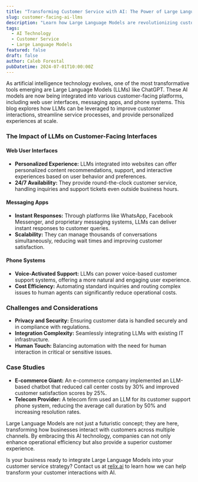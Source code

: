```yaml
---
title: "Transforming Customer Service with AI: The Power of Large Language Models"
slug: customer-facing-ai-llms
description: "Learn how Large Language Models are revolutionizing customer service interactions via web interfaces, messaging apps, and phone calls, enhancing both efficiency and customer satisfaction."
tags:
  - AI Technology
  - Customer Service
  - Large Language Models
featured: false
draft: false
author: Caleb Forestal
pubDatetime: 2024-07-01T10:00:00Z
---
```


As artificial intelligence technology evolves, one of the most transformative tools emerging are Large Language Models (LLMs) like ChatGPT. These AI models are now being integrated into various customer-facing platforms, including web user interfaces, messaging apps, and phone systems. This blog explores how LLMs can be leveraged to improve customer interactions, streamline service processes, and provide personalized experiences at scale.

### The Impact of LLMs on Customer-Facing Interfaces

#### Web User Interfaces
- **Personalized Experience:** LLMs integrated into websites can offer personalized content recommendations, support, and interactive experiences based on user behavior and preferences.
- **24/7 Availability:** They provide round-the-clock customer service, handling inquiries and support tickets even outside business hours.

#### Messaging Apps
- **Instant Responses:** Through platforms like WhatsApp, Facebook Messenger, and proprietary messaging systems, LLMs can deliver instant responses to customer queries.
- **Scalability:** They can manage thousands of conversations simultaneously, reducing wait times and improving customer satisfaction.

#### Phone Systems
- **Voice-Activated Support:** LLMs can power voice-based customer support systems, offering a more natural and engaging user experience.
- **Cost Efficiency:** Automating standard inquiries and routing complex issues to human agents can significantly reduce operational costs.

### Challenges and Considerations
- **Privacy and Security:** Ensuring customer data is handled securely and in compliance with regulations.
- **Integration Complexity:** Seamlessly integrating LLMs with existing IT infrastructure.
- **Human Touch:** Balancing automation with the need for human interaction in critical or sensitive issues.

### Case Studies
- **E-commerce Giant:** An e-commerce company implemented an LLM-based chatbot that reduced call center costs by 30% and improved customer satisfaction scores by 25%.
- **Telecom Provider:** A telecom firm used an LLM for its customer support phone system, reducing the average call duration by 50% and increasing resolution rates.


Large Language Models are not just a futuristic concept; they are here, transforming how businesses interact with customers across multiple channels. By embracing this AI technology, companies can not only enhance operational efficiency but also provide a superior customer experience.

Is your business ready to integrate Large Language Models into your customer service strategy? Contact us at [relix.ai](https://relix.ai) to learn how we can help transform your customer interactions with AI.

